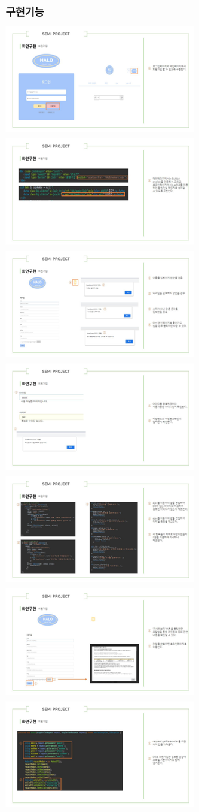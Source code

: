 # 구현기능

![](../../.gitbook/assets/슬라이드0045.jpg)

![](../../.gitbook/assets/슬라이드0046.jpg)

![](../../.gitbook/assets/슬라이드0047.jpg)

![](../../.gitbook/assets/슬라이드0048.jpg)

![](../../.gitbook/assets/슬라이드0049.jpg)

![](../../.gitbook/assets/슬라이드0050.jpg)

![](../../.gitbook/assets/슬라이드0051.jpg)
